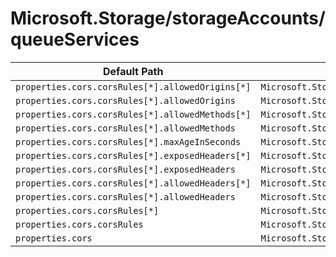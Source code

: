 # Microsoft.Storage/storageAccounts/queueServices

| Default Path | Alias |
|---|---|
| `properties.cors.corsRules[*].allowedOrigins[*]` | `Microsoft.Storage/storageAccounts/queueServices/default.cors.corsRules[*].allowedOrigins[*]` |
| `properties.cors.corsRules[*].allowedOrigins` | `Microsoft.Storage/storageAccounts/queueServices/default.cors.corsRules[*].allowedOrigins` |
| `properties.cors.corsRules[*].allowedMethods[*]` | `Microsoft.Storage/storageAccounts/queueServices/default.cors.corsRules[*].allowedMethods[*]` |
| `properties.cors.corsRules[*].allowedMethods` | `Microsoft.Storage/storageAccounts/queueServices/default.cors.corsRules[*].allowedMethods` |
| `properties.cors.corsRules[*].maxAgeInSeconds` | `Microsoft.Storage/storageAccounts/queueServices/default.cors.corsRules[*].maxAgeInSeconds` |
| `properties.cors.corsRules[*].exposedHeaders[*]` | `Microsoft.Storage/storageAccounts/queueServices/default.cors.corsRules[*].exposedHeaders[*]` |
| `properties.cors.corsRules[*].exposedHeaders` | `Microsoft.Storage/storageAccounts/queueServices/default.cors.corsRules[*].exposedHeaders` |
| `properties.cors.corsRules[*].allowedHeaders[*]` | `Microsoft.Storage/storageAccounts/queueServices/default.cors.corsRules[*].allowedHeaders[*]` |
| `properties.cors.corsRules[*].allowedHeaders` | `Microsoft.Storage/storageAccounts/queueServices/default.cors.corsRules[*].allowedHeaders` |
| `properties.cors.corsRules[*]` | `Microsoft.Storage/storageAccounts/queueServices/default.cors.corsRules[*]` |
| `properties.cors.corsRules` | `Microsoft.Storage/storageAccounts/queueServices/default.cors.corsRules` |
| `properties.cors` | `Microsoft.Storage/storageAccounts/queueServices/default.cors` |

